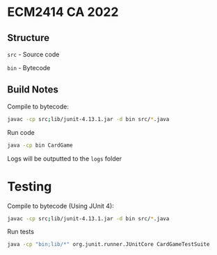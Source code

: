 # ECM2414 CA 2022

## Structure

`src` - Source code

`bin` - Bytecode

## Build Notes

Compile to bytecode:

```bash
javac -cp src;lib/junit-4.13.1.jar -d bin src/*.java
```

Run code

```bash
java -cp bin CardGame
```

Logs will be outputted to the `logs` folder

# Testing

Compile to bytecode (Using JUnit 4):

```bash
javac -cp src;lib/junit-4.13.1.jar -d bin src/*.java
```

Run tests

```bash
java -cp "bin;lib/*" org.junit.runner.JUnitCore CardGameTestSuite
```
